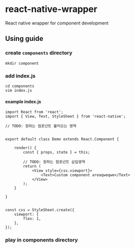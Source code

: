 # react-native-wrapper
React native wrapper for component development


## Using guide

### create `components` directory  
`mkdir component`

### add index.js
```
cd components
vim index.js
```

#### example index.js

```
import React from 'react';
import { View, Text, StyleSheet } from 'react-native';

// TODO: 원하는 컴포넌트 불러오는 영역


export default class Demo extends React.Component {

	render() {
		const { props, state } = this;

		// TODO: 원하는 컴포넌트 삽입영역
		return (
			<View style={css.viewport}>
				<Text>Custom component areaqweqwe</Text>
			</View>
		);
	}

}


const css = StyleSheet.create({
	viewport: {
		flex: 1,
	},
});
```

### play in components directory
